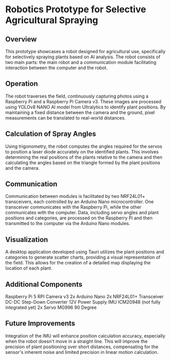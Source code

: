 # Robotics Prototype for Selective Agricultural Spraying
## Overview
This prototype showcases a robot designed for agricultural use, specifically for selectively spraying plants based on AI analysis. The robot consists of two main parts: the main robot and a communication module facilitating interaction between the computer and the robot.

## Operation
The robot traverses the field, continuously capturing photos using a Raspberry Pi and a Raspberry Pi Camera v3. These images are processed using YOLOv8 NANO AI model from Ultralytics to identify plant positions. By maintaining a fixed distance between the camera and the ground, pixel measurements can be translated to real-world distances.

## Calculation of Spray Angles
Using trigonometry, the robot computes the angles required for the servos to position a laser diode accurately on the identified plants. This involves determining the real positions of the plants relative to the camera and then calculating the angles based on the triangle formed by the plant positions and the camera.

## Communication
Communication between modules is facilitated by two NRF24L01+ transceivers, each controlled by an Arduino Nano microcontroller. One transceiver communicates with the Raspberry Pi, while the other communicates with the computer. Data, including servo angles and plant positions and categories, are processed on the Raspberry Pi and then transmitted to the computer via the Arduino Nano modules.

## Visualization
A desktop application developed using Tauri utilizes the plant positions and categories to generate scatter charts, providing a visual representation of the field. This allows for the creation of a detailed map displaying the location of each plant.

## Additional Components
Raspberry Pi 5
RPI Camera v3
2x Arduino Nano
2x NRF24L01+ Transceiver
DC-DC Step-Down Converter
12V Power Supply
IMU ICM20948 (not fully integrated yet)
2x Servo MG996 90 Degree
## Future Improvements
Integration of the IMU will enhance position calculation accuracy, especially when the robot doesn't move in a straight line. This will improve the precision of plant positioning over short distances, compensating for the sensor's inherent noise and limited precision in linear motion calculation.
